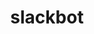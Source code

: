 ---
title: slackbot
name: Slack Bot
desc: Slack Bot ist hier
category: [Frontend & Backend]
language: [Angular, TypeScript, Node.js]
framework: [Express.js]
datum: 2019
img:
link: https://github.com/JoKraken/slackbot
---